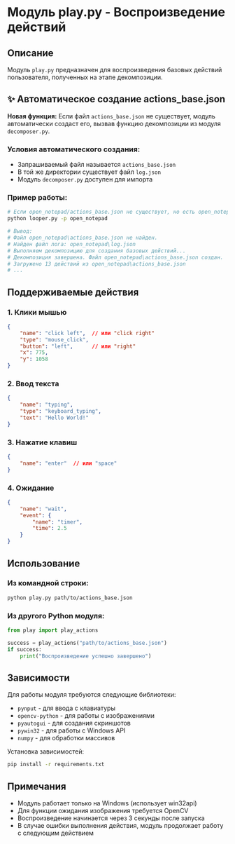 # Модуль play.py - Воспроизведение действий

## Описание
Модуль `play.py` предназначен для воспроизведения базовых действий пользователя, полученных на этапе декомпозиции.

## ✨ Автоматическое создание actions_base.json
**Новая функция:** Если файл `actions_base.json` не существует, модуль автоматически создаст его, вызвав функцию декомпозиции из модуля `decomposer.py`.

### Условия автоматического создания:
- Запрашиваемый файл называется `actions_base.json`
- В той же директории существует файл `log.json`
- Модуль `decomposer.py` доступен для импорта

### Пример работы:
```bash
# Если open_notepad/actions_base.json не существует, но есть open_notepad/log.json
python looper.py -p open_notepad

# Вывод:
# Файл open_notepad\actions_base.json не найден.
# Найден файл лога: open_notepad\log.json
# Выполняем декомпозицию для создания базовых действий...
# Декомпозиция завершена. Файл open_notepad\actions_base.json создан.
# Загружено 13 действий из open_notepad\actions_base.json
# ...
```

## Поддерживаемые действия

### 1. Клики мышью
```json
{
    "name": "click left",  // или "click right"
    "type": "mouse_click",
    "button": "left",      // или "right"
    "x": 775,
    "y": 1058
}
```

### 2. Ввод текста
```json
{
    "name": "typing",
    "type": "keyboard_typing", 
    "text": "Hello World!"
}
```

### 3. Нажатие клавиш
```json
{
    "name": "enter"  // или "space"
}
```

### 4. Ожидание
```json
{
    "name": "wait",
    "event": {
        "name": "timer",
        "time": 2.5
    }
}
```



## Использование

### Из командной строки:
```bash
python play.py path/to/actions_base.json
```

### Из другого Python модуля:
```python
from play import play_actions

success = play_actions("path/to/actions_base.json")
if success:
    print("Воспроизведение успешно завершено")
```

## Зависимости
Для работы модуля требуются следующие библиотеки:
- `pynput` - для ввода с клавиатуры
- `opencv-python` - для работы с изображениями
- `pyautogui` - для создания скриншотов
- `pywin32` - для работы с Windows API
- `numpy` - для обработки массивов

Установка зависимостей:
```bash
pip install -r requirements.txt
```

## Примечания
- Модуль работает только на Windows (использует win32api)
- Для функции ожидания изображения требуется OpenCV
- Воспроизведение начинается через 3 секунды после запуска
- В случае ошибки выполнения действия, модуль продолжает работу с следующим действием
